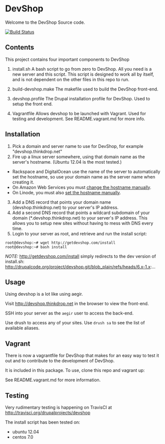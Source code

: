 DevShop
=======

Welcome to the DevShop Source code.

[![Build Status](https://travis-ci.org/opendevshop/devshop.svg?branch=0.x)](https://travis-ci.org/opendevshop/devshop)

Contents
--------

This project contains four important components to DevShop

1. install.sh
  A bash script to go from zero to DevShop.  All you need is a new server and this script.
  This script is designed to work all by itself, and is not dependent on the other files in this repo to run.

2. build-devshop.make
  The makefile used to build the DevShop front-end.

3. devshop.profile
  The Drupal installation profile for DevShop.  Used to setup the front end.
  
4. Vagrantfile
  Allows devshop to be launched with Vagrant. Used for testing and development. See README.vagrant.md for more info.

Installation
------------

1. Pick a domain and server name to use for DevShop, for example "devshop.thinkdrop.net"
2. Fire up a linux server somewhere, using that domain name as the server's hostname. (Ubuntu 12.04 is the most tested.)
  - Rackspace and DigitalOcean use the name of the server to automatically set the hostname, so use your domain name 
    as the server name when creating it.
  - On Amazon Web Services you must [change the hostname manually](http://docs.aws.amazon.com/AWSEC2/latest/UserGuide/set-hostname.html).
  - On Linode, you must also [set the hostname manually](https://www.linode.com/docs/getting-started#setting-the-hostname).
3. Add a DNS record that points your domain name (devshop.thinkdrop.net) to your server's IP address.
4. Add a second DNS record that points a wildcard subdomain of your domain (*.devshop.thinkdrop.net) to your server's IP 
   address. This allows you to setup new sites without having to mess with DNS every time.
5. Login to your server as root, and retrieve and run the install script:
  ```
  root@devshop:~# wget http://getdevshop.com/install
  root@devshop:~# bash install
  ```
  
*NOTE:* http://getdevshop.com/install simply redirects to the dev version of install.sh: http://drupalcode.org/project/devshop.git/blob_plain/refs/heads/6.x-1.x:...


Usage
-----

Using devshop is a lot like using aegir.

Visit http://devshop.thinkdrop.net in the browser to view the front-end.

SSH into your server as the `aegir` user to access the back-end.

Use drush to access any of your sites.  Use `drush sa` to see the list of available aliases.

Vagrant
-------

There is now a vagrantfile for DevShop that makes for an easy way to test it out and to contribute to the development of DevShop.

It is included in this package. To use, clone this repo and vagrant up:

See README.vagrant.md for more information.

Testing
-------

Very rudimentary testing is happening on TravisCI at http://travisci.org/drupalprojects/devshop

The install script has been tested on:

  - ubuntu 12.04
  - centos 7.0
